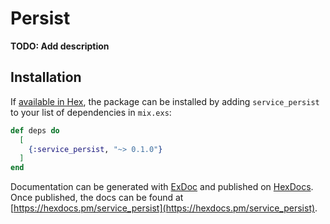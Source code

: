 # Persist

**TODO: Add description**

## Installation

If [available in Hex](https://hex.pm/docs/publish), the package can be installed
by adding `service_persist` to your list of dependencies in `mix.exs`:

```elixir
def deps do
  [
    {:service_persist, "~> 0.1.0"}
  ]
end
```

Documentation can be generated with [ExDoc](https://github.com/elixir-lang/ex_doc)
and published on [HexDocs](https://hexdocs.pm). Once published, the docs can
be found at [https://hexdocs.pm/service_persist](https://hexdocs.pm/service_persist).

